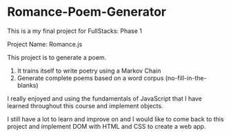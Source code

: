 # Romance-Poem-Generator

This is a my final project for FullStacks: Phase 1

Project Name: Romance.js

This project is to generate a poem.
1. It trains itself to write poetry using a Markov Chain
2. Generate complete poems based on a word corpus (no-fill-in-the-blanks)



I really enjoyed and using the fundamentals of JavaScript that I have learned throughout this course
and implement objects. 

I still have a lot to learn and improve on and I would like to come back to this project and implement DOM with 
HTML and CSS to create a web app.